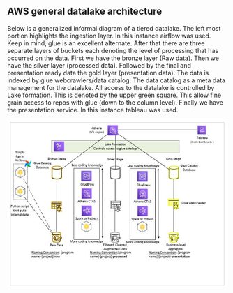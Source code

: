 ## AWS general datalake architecture

Below is a generalized informal diagram of a tiered datalake. The left most portion highlights the ingestion layer. In this instance airflow was used. Keep in mind, glue is an excellent alternate. After that there are three separate layers of buckets each denoting the level of processing that has occurred on the data. First we have the bronze layer (Raw data). Then we have the silver layer (processed data). Followed by the final and presentation ready data the gold layer (presentation data). The data is indexed by glue webcrawlers/data catalog. The data catalog as a meta data management for the datalake. All access to the datalake is controlled by Lake formation. This is denoted by the upper green square. This allow fine grain access to repos with glue (down to the column level). Finally we have the presentation service. In this instance tableau was used.  

![Generalized data lake](https://raw.githubusercontent.com/udelblue/udelblue.github.io/main/images/datalake_general_informal.JPG)
